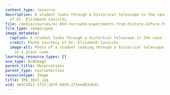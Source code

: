 ```yaml
---
content_type: resource
description: A student looks through a historical telescope in the case. Photo courtesy
  of Dr. Elizabeth Cavicchi.
file: /media/courses/ec-050-recreate-experiments-from-history-inform-the-future-from-the-past-galileo-january-iap-2010/a63c18211f221b7668542f3ead83a6d3_IMG_3813.jpg
file_type: image/jpeg
image_metadata:
  caption: A student looks through a historical telescope in the case.
  credit: Photo courtesy of Dr. Elizabeth Cavicchi.
  image-alt: Photo of a student looking through a historical telescope on display
    in a glass case.
learning_resource_types: []
ocw_type: OCWImage
parent_title: Observations
parent_type: CourseSection
resourcetype: Image
title: IMG_3813.jpg
uid: a63c1821-1f22-1b76-6854-2f3ead83a6d3
---
```

